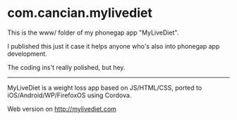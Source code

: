 com.cancian.mylivediet
======================

This is the www/ folder of my phonegap app "MyLiveDiet".

I published this just it case it helps anyone who's also into phonegap app development.

The coding ins't really polished, but hey.

---

MyLiveDiet is a weight loss app based on JS/HTML/CSS, ported to iOS/Android/WP/FirefoxOS using Cordova.

Web version on http://mylivediet.com


